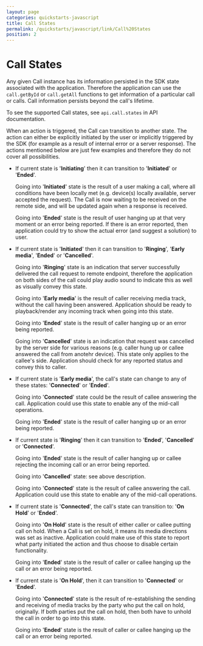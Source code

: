 ```yaml
---
layout: page
categories: quickstarts-javascript
title: Call States
permalink: /quickstarts/javascript/link/Call%20States
position: 2
---
```


# Call States

Any given Call instance has its information persisted in the SDK state associated with the application. Therefore the application can use the `call.getById` or `call.getAll` functions to get information of a particular call or calls.
Call information persists beyond the call's lifetime.

To see the supported Call states, see `api.call.states` in API documentation.

When an action is triggered, the Call can transition to another state.
The action can either be explicitly initiated by the user or implicitly triggered by the SDK (for example as a result of internal error or a server response).
The actions mentioned below are just few examples and therefore they do not cover all possibilities.

* If current state is '__Initiating__' then it can transition to '__Initiated__' or '__Ended__'.

    Going into '__Initiated__' state is the result of a user making a call, where all conditions have been locally met (e.g. device(s) locally available, server accepted the request). The Call is now waiting to be received on the remote side, and will be updated again when a response is received.

    Going into '__Ended__' state is the result of user hanging up at that very moment or an error being reported. If there is an error reported, then application could try to show the actual error (and suggest a solution) to user.

* If current state is '__Initiated__' then it can transition to '__Ringing__', '__Early media__', '__Ended__' or '__Cancelled__'.

    Going into '__Ringing__' state is an indication that server successfully delivered the call request to remote endpoint, therefore the application on both sides of the call could play audio sound to indicate this as well as visually convey this state.

    Going into '__Early media__' is the result of caller receiving media  track, without the call having been answered. Application should be ready to playback/render any incoming track when going into this state.

    Going into '__Ended__' state is the result of caller hanging up or an error being reported.

    Going into '__Cancelled__' state is an indication that request was cancelled by the server side for various reasons (e.g. caller hung up or callee answered the call from anotehr device). This state only applies to the callee's side.  Application should check for any reported status and convey this to caller.

* If current state is '__Early media__', the call's state can change to any of these states: '__Connected__' or '__Ended__'.

    Going into '__Connected__' state could be the result of callee answering the call.
    Application could use this state to enable any of the mid-call operations.

    Going into '__Ended__' state is the result of caller hanging up or an error being reported.

* If current state is '__Ringing__'  then it can transition to '__Ended__', '__Cancelled__' or '__Connected__'.

    Going into '__Ended__' state is the result of caller hanging up or callee rejecting the incoming call or an error being reported.

    Going into '__Cancelled__' state: see above description.

    Going into '__Connected__' state is the result of callee answering the call. Application could use this state to enable any of the mid-call operations.

* If current state is '__Connected__', the call's state can transition to: '__On Hold__' or '__Ended__'.

    Going into '__On Hold__' state is the result of either caller or callee putting call on hold. When a Call is set on hold, it means its media directions was set as inactive. Application could make use of this state to report what party initiated the action and thus choose to disable certain functionality.

    Going into '__Ended__' state is the result of caller or callee hanging up the call or an error being reported.

* If current state is '__On Hold__', then it can transition to '__Connected__' or '__Ended__'.

    Going into '__Connected__' state is the result of re-establishing the sending and receiving of media tracks by the party who put the call on hold, originally. If both parties put the call on hold, then both have to unhold the call in order to go into this state.

    Going into '__Ended__' state is the result of caller or callee hanging up the call or an error being reported.

